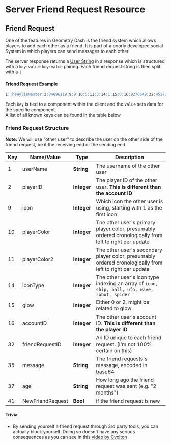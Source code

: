 # Server Friend Request Resource

## Friend Request

One of the features in Geometry Dash is the friend system which allows players to add each other as a friend. It is part of a poorly developed social System in which players can send messages to each other.

The server response returns a [User String](/resources/server/user) in a response which is structured with a `key:value:key:value` pairing. Each friend request string is then split with a `|`

<!-- tabs:start -->

#### **Friend Request Example**
```md
1:TheWylieMaster:2:84696119:9:9:10:5:11:3:14:1:15:0:16:9276649:32:45272143:35:aGVsbG8=:41:1:37:1 week        
```
<!-- tabs:end -->

Each `key` is tied to a component within the client and the `value` sets data for the specific component.  
A list of all known keys can be found in the table below

### Friend Request Structure

**Note:** We will use "other user" to describe the user on the other side of the friend request, be it the receiving end or the sending end.

| Key | Name/Value                | Type                                         | Description                                                              
|-----|---------------------------|----------------------------------------------|--------------------------------------------------------------------------
| 1   | userName	          | **String**					 | The username of the other user
| 2   | playerID		  | **Integer**					 | The player ID of the other user. **This is different than the account ID**
| 9   | icon			  | **Integer**					 | Which icon the other user is using, starting with 1 as the first icon
| 10  | playerColor		  | **Integer**					 | The other user's primary player color, presumably ordered cronologically from left to right per update
| 11  | playerColor2		  | **Integer**					 | The other user's secondary player color, presumably ordered cronologically from left to right per update
| 14  | iconType		  | **Integer**					 | The other user's icon type indexing an array of `icon, ship, ball, ufo, wave, robot, spider`
| 15  | glow			  | **Integer**					 | Either 0 or 2, might be related to glow
| 16  | accountID		  | **Integer**					 | The other user's account ID. **This is different than the player ID**
| 32  | friendRequestID		  | **Integer**					 | An ID unique to each friend request. (I'm not 100% certain on this)
| 35  | message			  | **String**					 | The friend requests's message, encoded in [base64](/topics/encryption/base64.md)
| 37  | age			  | **String** 					 | How long ago the friend request was sent (e.g. "2 months")
| 41  | NewFriendRequest		  | **Bool**					 | if the friend request is new

#### Trivia

- By sending yourself a friend request through 3rd party tools, you can actually block yourself. Doing so doesn't have any serious consequences as you can see in this [video by Cvolton](https://www.youtube.com/watch?v=R18tKYFrIqE)
